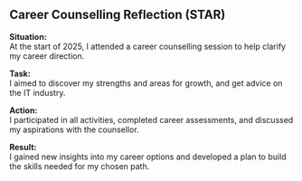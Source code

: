 ## Career Counselling Reflection (STAR)

**Situation:**  
At the start of 2025, I attended a career counselling session to help clarify my career direction.

**Task:**  
I aimed to discover my strengths and areas for growth, and get advice on the IT industry.

**Action:**  
I participated in all activities, completed career assessments, and discussed my aspirations with the counsellor.

**Result:**  
I gained new insights into my career options and developed a plan to build the skills needed for my chosen path.

